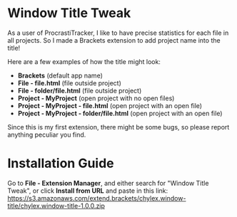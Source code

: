 Window Title Tweak
==================
As a user of ProcrastiTracker, I like to have precise statistics for each file in all projects. So I made a Brackets extension to add project name into the title!

Here are a few examples of how the title might look:
 - **Brackets** (default app name)
 - **File - file.html** (file outside project)
 - **File - folder/file.html** (file outside project)
 - **Project - MyProject** (open project with no open files)
 - **Project - MyProject - file.html** (open project with an open file)
 - **Project - MyProject - folder/file.html** (open project with an open file)

Since this is my first extension, there might be some bugs, so please report anything peculiar you find.

Installation Guide
==================
Go to **File - Extension Manager**, and either search for "Window Title Tweak", or click **Install from URL** and paste in this link: https://s3.amazonaws.com/extend.brackets/chylex.window-title/chylex.window-title-1.0.0.zip
